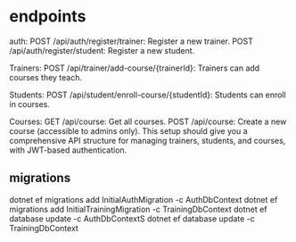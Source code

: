 # endpoints 
auth:
POST /api/auth/register/trainer: Register a new trainer.
POST /api/auth/register/student: Register a new student.

Trainers:
POST /api/trainer/add-course/{trainerId}: Trainers can add courses they teach.

Students:
POST /api/student/enroll-course/{studentId}: Students can enroll in courses.

Courses:
GET /api/course: Get all courses.
POST /api/course: Create a new course (accessible to admins only).
This setup should give you a comprehensive API structure for managing trainers, students, and courses, with JWT-based authentication.
## migrations
dotnet ef migrations add InitialAuthMigration -c AuthDbContext
dotnet ef migrations add InitialTrainingMigration -c TrainingDbContext
dotnet ef database update -c AuthDbContextS
dotnet ef database update -c TrainingDbContext
